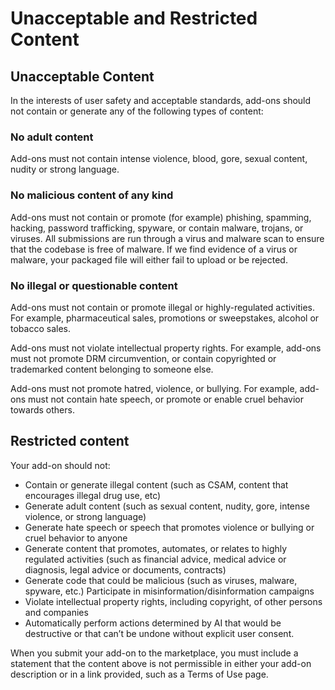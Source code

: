# Unacceptable and Restricted Content

## Unacceptable Content

In the interests of user safety and acceptable standards, add-ons should not contain or generate any of the following types of content:

### No adult content
Add-ons must not contain intense violence, blood, gore, sexual content, nudity or strong language.

### No malicious content of any kind
Add-ons must not contain or promote (for example) phishing, spamming, hacking, password trafficking, spyware, or contain malware, trojans, or viruses. All submissions are run through a virus and malware scan to ensure that the codebase is free of malware. If we find evidence of a virus or malware, your packaged file will either fail to upload or be rejected.

### No illegal or questionable content

Add-ons must not contain or promote illegal or highly-regulated activities. For example, pharmaceutical sales, promotions or sweepstakes, alcohol or tobacco sales. 

Add-ons must not violate intellectual property rights. For example, add-ons must not promote DRM circumvention, or contain copyrighted or trademarked content belonging to someone else.

Add-ons must not promote hatred, violence, or bullying. For example, add-ons must not contain hate speech, or promote or enable cruel behavior towards others.

## Restricted content

Your add-on should not:

- Contain or generate illegal content (such as CSAM, content that encourages illegal drug use, etc)
- Generate adult content (such as sexual content, nudity, gore, intense violence, or strong language)
- Generate hate speech or speech that promotes violence or bullying or cruel behavior to anyone
- Generate content that promotes, automates, or relates to highly regulated activities (such as financial advice, medical advice or diagnosis, legal advice or documents, contracts)
- Generate code that could be malicious (such as viruses, malware, spyware, etc.)
Participate in misinformation/disinformation campaigns
- Violate intellectual property rights, including copyright, of other persons and companies
- Automatically perform actions determined by AI that would be destructive or that can’t be undone without explicit user consent.

When you submit your add-on to the marketplace, you must include a statement that the content above is not permissible in either your add-on description or in a link provided, such as a Terms of Use page.